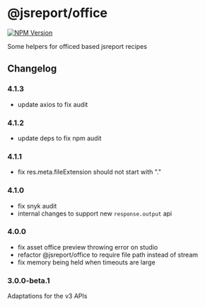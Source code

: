# @jsreport/office
[![NPM Version](http://img.shields.io/npm/v/@jsreport/office.svg?style=flat-square)](https://npmjs.com/package/@jsreport/office)

Some helpers for officed based jsreport recipes

## Changelog

### 4.1.3

- update axios to fix audit

### 4.1.2

- update deps to fix npm audit

### 4.1.1

- fix res.meta.fileExtension should not start with "."

### 4.1.0

- fix snyk audit
- internal changes to support new `response.output` api

### 4.0.0

- fix asset office preview throwing error on studio
- refactor @jsreport/office to require file path instead of stream
- fix memory being held when timeouts are large

### 3.0.0-beta.1

Adaptations for the v3 APIs
